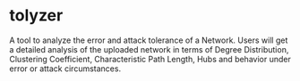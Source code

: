 # tolyzer
A tool to analyze the error and attack tolerance of a Network. Users will get a detailed analysis of the uploaded network in terms of Degree Distribution, Clustering Coefficient, Characteristic Path Length, Hubs and behavior under error or attack circumstances.
